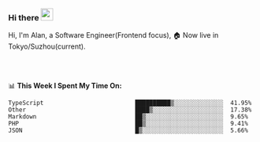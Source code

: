 ### Hi there <img src="https://media.giphy.com/media/hvRJCLFzcasrR4ia7z/giphy.gif" width="25px">

<!-- ![visitors](https://visitor-badge.glitch.me/badge?page_id=dislfyer.dislfyer) -->

Hi, I'm Alan, a Software Engineer(Frontend focus), 🏠 Now live in Tokyo/Suzhou(current).

<br/>
<br/>

📊 **This Week I Spent My Time On:**


<!--START_SECTION:waka-->

```text
TypeScript                          ██████████▒░░░░░░░░░░░░░░  41.95%
Other                               ████▒░░░░░░░░░░░░░░░░░░░░  17.38%
Markdown                            ██▒░░░░░░░░░░░░░░░░░░░░░░  9.65%
PHP                                 ██▒░░░░░░░░░░░░░░░░░░░░░░  9.41%
JSON                                █▒░░░░░░░░░░░░░░░░░░░░░░░  5.66%
```

<!--END_SECTION:waka-->

<!--
**About Me:**
 -->
